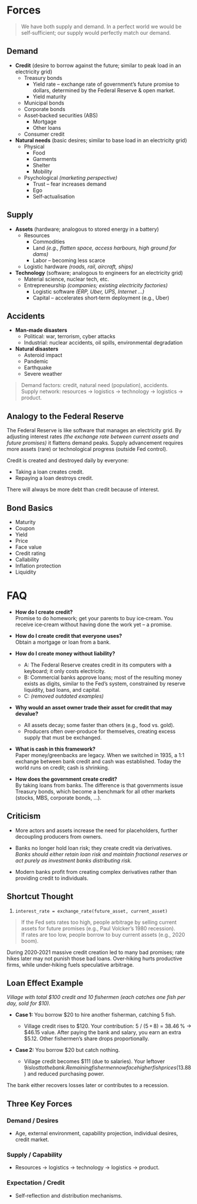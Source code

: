 # Forces
> We have both supply and demand. In a perfect world we would be self‑sufficient; our supply would perfectly match our demand.

## Demand
- **Credit** (desire to borrow against the future; similar to peak load in an electricity grid)
  - Treasury bonds
    - Yield rate – exchange rate of government’s future promise to dollars, determined by the Federal Reserve & open market.
    - Yield maturity
  - Municipal bonds
  - Corporate bonds
  - Asset‑backed securities (ABS)
    - Mortgage
    - Other loans
  - Consumer credit
- **Natural needs** (basic desires; similar to base load in an electricity grid)
  - Physical
    - Food
    - Garments
    - Shelter
    - Mobility
  - Psychological *(marketing perspective)*
    - Trust – fear increases demand
    - Ego
    - Self‑actualisation

## Supply
- **Assets** (hardware; analogous to stored energy in a battery)
  - Resources
    - Commodities
    - Land *(e.g., flatten space, access harbours, high ground for dams)*
    - Labor – becoming less scarce
  - Logistic hardware *(roads, rail, aircraft, ships)*
- **Technology** (software; analogous to engineers for an electricity grid)
  - Material science, nuclear tech, etc.
  - Entrepreneurship *(companies; existing electricity factories)*
    - Logistic software *(ERP, Uber, UPS, Internet …)*
    - Capital – accelerates short‑term deployment (e.g., Uber)

## Accidents
- **Man‑made disasters**
  - Political: war, terrorism, cyber attacks
  - Industrial: nuclear accidents, oil spills, environmental degradation
- **Natural disasters**
  - Asteroid impact
  - Pandemic
  - Earthquake
  - Severe weather

> Demand factors: credit, natural need (population), accidents.  
> Supply network: resources → logistics → technology → logistics → product.

## Analogy to the Federal Reserve
The Federal Reserve is like software that manages an electricity grid. By adjusting interest rates *(the exchange rate between current assets and future promises)* it flattens demand peaks. Supply advancement requires more assets (rare) or technological progress (outside Fed control).

Credit is created and destroyed daily by everyone:
- Taking a loan creates credit.
- Repaying a loan destroys credit.

There will always be more debt than credit because of interest.

## Bond Basics
- Maturity
- Coupon
- Yield
- Price
- Face value
- Credit rating
- Callability
- Inflation protection
- Liquidity

# FAQ
- **How do I create credit?**  
  Promise to do homework; get your parents to buy ice‑cream. You receive ice‑cream without having done the work yet – a promise.
- **How do I create credit that everyone uses?**  
  Obtain a mortgage or loan from a bank.
- **How do I create money without liability?**  
  - A: The Federal Reserve creates credit in its computers with a keyboard; it only costs electricity.  
  - B: Commercial banks approve loans; most of the resulting money exists as digits, similar to the Fed’s system, constrained by reserve liquidity, bad loans, and capital.  
  - C: *(removed outdated examples)*

- **Why would an asset owner trade their asset for credit that may devalue?**  
  - All assets decay; some faster than others (e.g., food vs. gold).  
  - Producers often over‑produce for themselves, creating excess supply that must be exchanged.

- **What is cash in this framework?**  
  Paper money/greenbacks are legacy. When we switched in 1935, a 1:1 exchange between bank credit and cash was established. Today the world runs on credit; cash is shrinking.

- **How does the government create credit?**  
  By taking loans from banks. The difference is that governments issue Treasury bonds, which become a benchmark for all other markets (stocks, MBS, corporate bonds, …).

## Criticism
- More actors and assets increase the need for placeholders, further decoupling producers from owners.
- Banks no longer hold loan risk; they create credit via derivatives.  
  *Banks should either retain loan risk and maintain fractional reserves or act purely as investment banks distributing risk.*

- Modern banks profit from creating complex derivatives rather than providing credit to individuals.

## Shortcut Thought
1. `interest_rate = exchange_rate(future_asset, current_asset)`

> If the Fed sets rates too high, people arbitrage by selling current assets for future promises (e.g., Paul Volcker’s 1980 recession).  
> If rates are too low, people borrow to buy current assets (e.g., 2020 boom).

During 2020‑2021 massive credit creation led to many bad promises; rate hikes later may not punish those bad loans. Over‑hiking hurts productive firms, while under‑hiking fuels speculative arbitrage.

## Loan Effect Example
*Village with total $100 credit and 10 fishermen (each catches one fish per day, sold for $10).*

- **Case 1:** You borrow $20 to hire another fisherman, catching 5 fish.  
  - Village credit rises to $120. Your contribution: 5 / (5 + 8) = 38.46 % → $46.15 value. After paying the bank and salary, you earn an extra $5.12. Other fishermen’s share drops proportionally.

- **Case 2:** You borrow $20 but catch nothing.  
  - Village credit becomes $111 (due to salaries). Your leftover $9 is lost to the bank. Remaining fishermen now face higher fish prices ($13.88) and reduced purchasing power.

The bank either recovers losses later or contributes to a recession.

## Three Key Forces
### Demand / Desires
- Age, external environment, capability projection, individual desires, credit market.

### Supply / Capability
- Resources → logistics → technology → logistics → product.

### Expectation / Credit
- Self‑reflection and distribution mechanisms.

